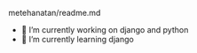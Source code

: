 
metehanatan/readme.md

- 🔭 I’m currently working on django and python
- 🌱 I’m currently learning django


<!--
**MetehanAtan/metehanatan** is a ✨ _special_ ✨ repository because its `README.md` (this file) appears on your GitHub profile.

Here are some ideas to get you started:

- 🔭 I’m currently working on django and python
- 🌱 I’m currently learning django


-->
